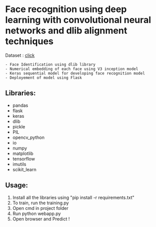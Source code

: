 # Face recognition using deep learning with convolutional neural networks and dlib alignment techniques

Dataset : [click](http://vis-www.cs.umass.edu/lfw/)

    - Face Identification using dlib library
    - Numerical embedding of each face using V3 inception model
    - Keras sequential model for developing face recognition model
    - Deployement of model using Flask


## Libraries:
- pandas
- flask
- keras
- dlib
- pickle
- PIL
- opencv_python
- io
- numpy
- matplotlib
- tensorflow
- imutils
- scikit_learn

## Usage:
1) Install all the libraries using "pip install -r requirements.txt"
2) To train, run the training.py
3) Open cmd in project folder
4) Run python webapp.py
5) Open browser and Predict !


